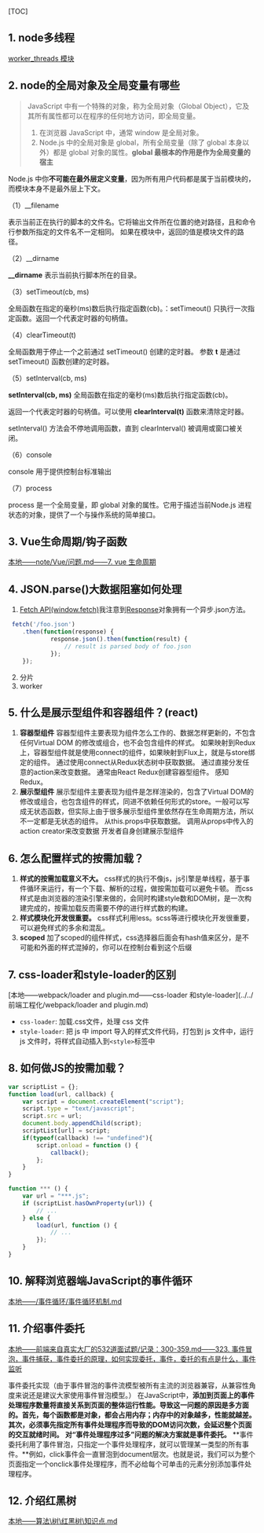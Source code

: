 [TOC]

## 1. node多线程 ##

[worker_threads 模块](<https://juejin.im/post/5c63b5676fb9a049ac79a798>)

## 2. node的全局对象及全局变量有哪些 ##

> JavaScript 中有一个特殊的对象，称为全局对象（Global Object），它及其所有属性都可以在程序的任何地方访问，即全局变量。
>
> 1. 在浏览器 JavaScript 中，通常 window 是全局对象。
> 2.  Node.js 中的全局对象是 global，所有全局变量（除了 global 本身以外）都是 global 对象的属性。**global 最根本的作用是作为全局变量的宿主**

Node.js 中你**不可能在最外层定义变量**，因为所有用户代码都是属于当前模块的， 而模块本身不是最外层上下文。

（1）__filename

表示当前正在执行的脚本的文件名。它将输出文件所在位置的绝对路径，且和命令行参数所指定的文件名不一定相同。 如果在模块中，返回的值是模块文件的路径。

（2）__dirname

**__dirname** 表示当前执行脚本所在的目录。

（3）setTimeout(cb, ms)

全局函数在指定的毫秒(ms)数后执行指定函数(cb)。：setTimeout() 只执行一次指定函数。返回一个代表定时器的句柄值。

（4）clearTimeout(t)

全局函数用于停止一个之前通过 setTimeout() 创建的定时器。 参数 **t** 是通过 setTimeout() 函数创建的定时器。

（5）setInterval(cb, ms)

**setInterval(cb, ms)** 全局函数在指定的毫秒(ms)数后执行指定函数(cb)。

返回一个代表定时器的句柄值。可以使用 **clearInterval(t)** 函数来清除定时器。

setInterval() 方法会不停地调用函数，直到 clearInterval() 被调用或窗口被关闭。

（6）console

console 用于提供控制台标准输出

（7）process

process 是一个全局变量，即 global 对象的属性。它用于描述当前Node.js 进程状态的对象，提供了一个与操作系统的简单接口。

## 3. Vue生命周期/钩子函数 ##

[本地——note/Vue/问题.md——7. vue 生命周期](../../Vue/问题.md)

## 4.  JSON.parse()大数据阻塞如何处理 ##

1. [Fetch API(window.fetch)](https://developer.mozilla.org/en-US/docs/Web/API/Fetch_API)我注意到[Response](https://developer.mozilla.org/en-US/docs/Web/API/Response)对象拥有一个异步.json方法。

```js
 fetch('/foo.json')  
    .then(function(response) {  
            response.json().then(function(result) {  
                // result is parsed body of foo.json  
            });  
    });
```

2. 分片
3. worker

## 5. 什么是展示型组件和容器组件？(react) ##

1. **容器型组件**
   容器型组件主要表现为组件怎么工作的、数据怎样更新的，不包含任何Virtual DOM 的修改或组合，也不会包含组件的样式。
   如果映射到Redux上，容器型组件就是使用connect的组件，如果映射到Flux上，就是与store绑定的组件。
   通过使用connect从Redux状态树中获取数据。
   通过直接分发任意的action来改变数据。
   通常由React Redux创建容器型组件。
   感知Redux。
2. **展示型组件**
   展示型组件主要表现为组件是怎样渲染的，包含了Virtual DOM的修改或组合，也包含组件的样式，同进不依赖任何形式的store。一般可以写成无状态函数，但实际上由于很多展示型组件里依然存在生命周期方法，所以不一定都是无状态的组件。
   从this.props中获取数据。
   调用从props中传入的action creator来改变数据
   开发者自身创建展示型组件

## 6. 怎么配置样式的按需加载？ ##

1. **样式的按需加载意义不大。**
   css样式的执行不像js，js引擎是单线程，基于事件循环来运行，有一个下载、解析的过程，做按需加载可以避免卡顿。
   而css样式是由浏览器的渲染引擎来做的，会同时构建style数和DOM树，是一次构建完成的，按需加载反而需要不停的进行样式数的构建。
2. **样式模块化开发很重要。**
   css样式利用less。scss等进行模块化开发很重要，可以避免样式的多余和混乱。
3. **scoped**
   加了scoped的组件样式，css选择器后面会有hash值来区分，是不可能和外面的样式混掉的，你可以在控制台看到这个后缀

## 7. css-loader和style-loader的区别 ##

[本地——webpack/loader and plugin.md——css-loader 和style-loader](../../前端工程化/webpack/loader and plugin.md)

- `css-loader`: 加载.css文件，处理 css 文件
- `style-loader`: 把 js 中 import 导入的样式文件代码，打包到 js 文件中，运行 js 文件时，将样式自动插入到`<style>`标签中

## 8. 如何做JS的按需加载？ ##

```js
var scriptList = {};
function load(url, callback) {
    var script = document.createElement("script");
    script.type = "text/javascript";
    script.src = url;
    document.body.appendChild(script);
    scriptList[url] = script;
    if(typeof(callback) !== "undefined"){
        script.onload = function () {
            callback();
        };
    }
}

function *** () {
    var url = "***.js";
    if (scriptList.hasOwnProperty(url)) {
        // ...
    } else {
        load(url, function () {
            // ... 
        });
    }
}
```

## 10. 解释浏览器端JavaScript的事件循环 ##

[本地——/事件循环/事件循环机制.md](../../JS相关/JS工作机制相关/事件循环/事件循环机制.md)

## 11. 介绍事件委托 ##

[本地——前端来自真实大厂的532道面试题/记录：300-359.md——323. 事件冒泡，事件捕获，事件委托的原理，如何实现委托，事件，委托的有点是什么，事件监听](../前端来自真实大厂的532道面试题/记录：300-359.md)

事件委托实现（由于事件冒泡的事件流模型被所有主流的浏览器兼容，从兼容性角度来说还是建议大家使用事件冒泡模型。）
在JavaScript中，**添加到页面上的事件处理程序数量将直接关系到页面的整体运行性能。**导致这一问题的原因是多方面的。首先，每个函数都是对象，都会占用内存；内存中的对象越多，性能就越差。其次，必须事先指定所有事件处理程序而**导致的DOM访问次数，会延迟整个页面的交互就绪时间。**
**对“事件处理程序过多”问题的解决方案就是事件委托。** **事件委托利用了事件冒泡，只指定一个事件处理程序，就可以管理某一类型的所有事件。**例如，click事件会一直冒泡到document层次。也就是说，我们可以为整个页面指定一个onclick事件处理程序，而不必给每个可单击的元素分别添加事件处理程序。

## 12. 介绍红黑树 ##

[本地——算法\树\红黑树\知识点.md](../../算法/树/红黑树/知识点.md)